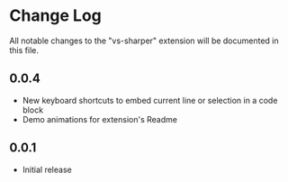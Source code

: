 # Change Log

All notable changes to the "vs-sharper" extension will be documented in this file.

## 0.0.4

- New keyboard shortcuts to embed current line or selection in a code block
- Demo animations for extension's Readme

## 0.0.1

- Initial release
